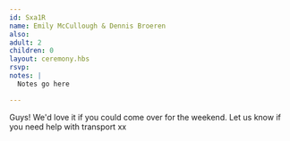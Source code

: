 ```yaml
---
id: Sxa1R
name: Emily McCullough & Dennis Broeren
also:
adult: 2
children: 0
layout: ceremony.hbs
rsvp:
notes: |
  Notes go here

---
```


Guys! We'd love it if you could come over for the weekend. Let us know if you need help with transport xx
